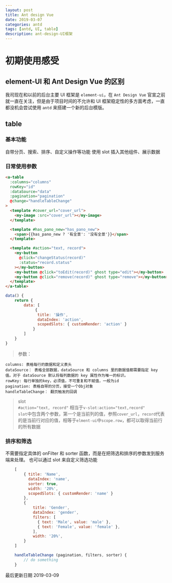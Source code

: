 ```yaml
---
layout: post
title: Ant design Vue
date: 2019-03-07
categories: antd
tags: [antd, UI, table]
description: ant-design-UI框架
---
```


# 初期使用感受

## element-UI 和 Ant Design Vue 的区别

我司现在和以前的后台主要 UI 框架是 `element-ui`，在 `Ant Design Vue` 官宣之前就一直在关注，但是由于项目时间的不允许和 UI 框架稳定性的多方面考虑，一直都没机会尝试使用 `antd` 来搭建一个新的后台模版。

## table

### 基本功能

自带分页、搜索、排序、自定义操作等功能
使用 slot 插入其他组件、展示数据

### 日常使用参数

```html
<a-table
  :columns="columns"
  rowKey="id"
  :dataSource="data"
  :pagination="pagination"
  @change="handleTableChange"
>
  <template #cover_url="cover_url">
    <my-image :src="cover_url"></my-image>
  </template>

  <template #has_pano_new="has_pano_new">
    <span>{{has_pano_new ? '有全景': '没有全景'}}</span>
  </template>

  <template #action="text, record">
    <my-button
      @click="changeStatus(record)"
      :status="record.status"
    ></my-button>
    <my-button @click="toEdit(record)" ghost type="edit"></my-button>
    <my-button @click="remove(record)" ghost type="remove"></my-button>
  </template>
</a-table>
```

```js
data() {
    return {
        data: [
             {
              title: '操作',
              dataIndex: 'action',
              scopedSlots: { customRender: 'action' }
            }
        ]
    }
}
```

> 参数：

    columns: 表格每行的数据和定义表头
    dataSource： 表格全部数据，dataSource 和 columns 里的数据值都需要指定 key 值。对于 dataSource 默认将每列数据的 key 属性作为唯一的标识。
    rowKey: 每行单独的key，必须值，不可重复和不赋值，一般为id
    pagination: 表格自带的分页，接受一个Obj对象
    handleTableChange： 翻页触发的回调

> slot  
> `#action="text, record"` 相当于`v-slot:action="text,record"`  
> `slot`中包含两个参数，第一个是当前列的值，参照`cover_url`，`record`代表的是当前行对应的值，相等于`elment-ui`中`scope.row`，都可以取得当前行的所有数据

### 排序和筛选

不需要指定具体的 onFilter 和 sorter 函数，而是在把筛选和排序的参数发到服务端来处理。
也可以通过 slot 来自定义筛选功能

```js
    [
        { title: 'Name',
          dataIndex: 'name',
          sorter: true,
          width: '20%',
          scopedSlots: { customRender: 'name' }
        },
        {
            title: 'Gender',
            dataIndex: 'gender',
            filters: [
              { text: 'Male', value: 'male' },
              { text: 'Female', value: 'female' },
            ],
            width: '20%',
        }
    ]

    handleTableChange (pagination, filters, sorter) {
        // do something
    }
```

最后更新日期 2019-03-09
